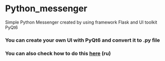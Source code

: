 # Python_messenger
Simple Python Messenger created by using framework Flask and UI toolkit PyQt6

### You can create your own UI with PyQt6 and convert it to .py file
### You can also check how to do this [here](https://youtu.be/TiHOQwzBOOc) (ru)


